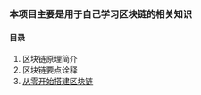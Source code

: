 ### 本项目主要是用于自己学习区块链的相关知识
#### 目录
  1. 区块链原理简介
  2. 区块链要点诠释
  3. [从零开始搭建区块链](https://github.com/Lubovzcw/Blockchain/blob/master/Blockchain.py)


